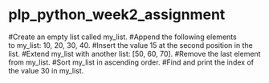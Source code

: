 # plp_python_week2_assignment

#Create an empty list called my_list.
#Append the following elements to my_list: 10, 20, 30, 40.
#Insert the value 15 at the second position in the list.
#Extend my_list with another list: [50, 60, 70].
#Remove the last element from my_list.
#Sort my_list in ascending order.
#Find and print the index of the value 30 in my_list.
